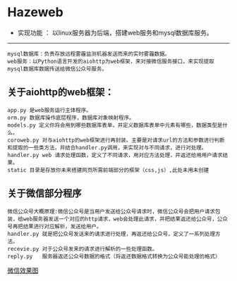 Hazeweb
==================================================================================================================
- 实现功能 ： 以linux服务器为后端，搭建web服务和mysql数据库服务。
------------------------------------------------------------------------------------------------------------------
	mysql数据库：负责存放远程雾霾监测机器发送而来的实时雾霾数据。
	web服务：以Python语言开发的aiohttp为web框架，来对接微信服务接口，来实现提取mysql数据库数据传送给微信公众号服务。

关于aiohttp的web框架：
--------------------------------------------------------------------------------------------------------------------
	app.py 是web服务运行主体程序。
	orm.py 数据库操作底层程序，数据库对象映射程序。
	models.py 定义你将会用到哪些数据库表单，并定义数据库表单中元素有哪些，数据类型是什么。
	coroweb.py 对与aiohttp的web框架进行再封装。主要是对请求url的方法和参数进行判断和提取的一些类方法，并结合handler.py调用，来实现对与不同请求，进行对处理。
	handler.py web 请求处理函数，定义了不同请求，用对应方法处理，并返还给用用户请求结果。
	static 目录是存放你未来搭建网页所需前端部分的框架（css,js）,此处未用未创建

关于微信部分程序
---------------------------------------------------------------------------------------------------------------------
	微信公众号大概原理:微信公众号是当用户发送给公众号请求时，微信公众号会把用户请求包装，给web服务器发送一个对应的http请求，web会处理此请求，并把结果返还给公众号，公众号再把结果进行对应解析，发送给用户。	
	handler.py 就是把公众号发送来的请求进行处理，再返还给公众号，定义了一系列处理方法。
	recevie.py 对于公众号发来的请求进行解析的一些处理函数。
	reply.py   服务器返还公众号数据的格式（将返还数据格式转换为公众号能处理的格式）

[微信效果图](https://github.com/msun1996/Hazeweb/blob/master/image/Screenshot_2017-06-24-10-34-35.png)

